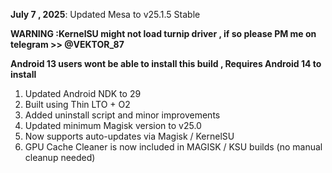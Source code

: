 **July 7 , 2025**: Updated Mesa to v25.1.5 Stable  

**WARNING :KernelSU might not load turnip driver , if so please PM me on telegram >> @VEKTOR_87**

**Android 13 users wont be able to install this build , Requires Android 14 to install**

1. Updated Android NDK to 29 
2. Built using Thin LTO + O2
3. Added uninstall script and minor improvements  
4. Updated minimum Magisk version to v25.0  
5. Now supports auto-updates via Magisk / KernelSU  
6. GPU Cache Cleaner is now included in MAGISK / KSU builds (no manual cleanup needed)  
